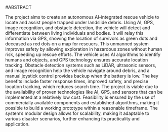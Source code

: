 #ABSTRACT

The project aims to create an autonomous AI-integrated rescue vehicle to locate and assist people 
trapped under landslide debris. Using AI, GPS, image recognition, and obstacle detection, the vehicle 
will detect and differentiate between living individuals and bodies. It will relay this information via 
GPS, showing the location of survivors as green dots and deceased as red dots on a map for rescuers. 
This unmanned system improves safety by allowing exploration in hazardous zones without human 
risk, speeding up rescue efforts. The vehicle uses AI algorithms to identify humans and objects, and 
GPS technology ensures accurate location tracking. Obstacle detection systems such as LiDAR, 
ultrasonic sensors, and image recognition help the vehicle navigate around debris, and a manual 
joystick control provides backup when the battery is low. The key benefits include faster response 
times, improved safety, and precise location tracking, which reduces search time. The project is viable 
due to the availability of proven technologies like AI, GPS, and sensors that can be implemented at a 
relatively low cost. Feasibility is ensured by the use of commercially available components and 
established algorithms, making it possible to build a working prototype within a reasonable timeframe. 
The system’s modular design allows for scalability, making it adaptable to various disaster scenarios, 
further enhancing its practicality and application.
